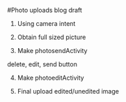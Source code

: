 #Photo uploads blog draft

1) Using camera intent

2) Obtain full sized picture

3) Make photosendActivity

delete, edit, send button

4) Make photoeditActivity

5) Final upload edited/unedited image
